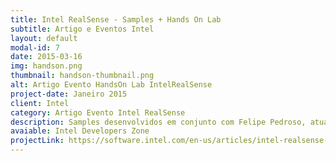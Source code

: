 ```yaml
---
title: Intel RealSense - Samples + Hands On Lab
subtitle: Artigo e Eventos Intel
layout: default
modal-id: 7
date: 2015-03-16
img: handson.png
thumbnail: handson-thumbnail.png
alt: Artigo Evento HandsOn Lab IntelRealSense
project-date: Janeiro 2015
client: Intel
category: Artigo Evento Intel RealSense
description: Samples desenvolvidos em conjunto com Felipe Pedroso, atual evangelista de RealSense e Windows na Intel Brasil. Os samples foram utilizados nos eventos Hands On Lab no Instituto Insper e no The Developers Conference SP 2015.
avaiable: Intel Developers Zone
projectLink: https://software.intel.com/en-us/articles/intel-realsense-sdk-code-samples
---
```

